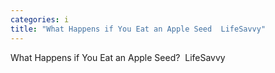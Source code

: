 ```yaml
---
categories: i
title: "What Happens if You Eat an Apple Seed  LifeSavvy"
---
```

What Happens if You Eat an Apple Seed?&nbsp;&nbsp;LifeSavvy
